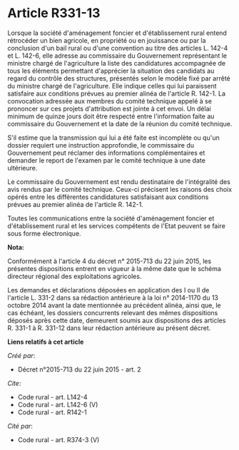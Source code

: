 # Article R331-13

Lorsque la société d'aménagement foncier et d'établissement rural entend rétrocéder un bien agricole, en propriété ou en
jouissance ou par la conclusion d'un bail rural ou d'une convention au titre des articles L. 142-4 et L. 142-6, elle adresse
au commissaire du Gouvernement représentant le ministre chargé de l'agriculture la liste des candidatures accompagnée de tous
les éléments permettant d'apprécier la situation des candidats au regard du contrôle des structures, présentés selon le
modèle fixé par arrêté du ministre chargé de l'agriculture. Elle indique celles qui lui paraissent satisfaire aux conditions
prévues au premier alinéa de l'article R. 142-1. La convocation adressée aux membres du comité technique appelé à se
prononcer sur ces projets d'attribution est jointe à cet envoi. Un délai minimum de quinze jours doit être respecté entre
l'information faite au commissaire du Gouvernement et la date de la réunion du comité technique. 

S'il estime que la transmission qui lui a été faite est incomplète ou qu'un dossier requiert une instruction approfondie, le
commissaire du Gouvernement peut réclamer des informations complémentaires et demander le report de l'examen par le comité
technique à une date ultérieure. 

Le commissaire du Gouvernement est rendu destinataire de l'intégralité des avis rendus par le comité technique. Ceux-ci
précisent les raisons des choix opérés entre les différentes candidatures satisfaisant aux conditions prévues au premier
alinéa de l'article R. 142-1. 

Toutes les communications entre la société d'aménagement foncier et d'établissement rural et les services compétents de
l'Etat peuvent se faire sous forme électronique.

**Nota:**

Conformément à l'article 4 du décret n° 2015-713 du 22 juin 2015, les présentes dispositions entrent en vigueur à la même
date que le schéma directeur régional des exploitations agricoles.

Les demandes et déclarations déposées en application des I ou II de l'article L. 331-2 dans sa rédaction antérieure à la loi
n° 2014-1170 du 13 octobre 2014 avant la date mentionnée au précédent alinéa, ainsi que, le cas échéant, les dossiers
concurrents relevant des mêmes dispositions déposés après cette date, demeurent soumis aux dispositions des articles R. 331-1
à R. 331-12 dans leur rédaction antérieure au présent décret.

**Liens relatifs à cet article**

_Créé par_:

  - Décret n°2015-713 du 22 juin 2015 - art. 2

_Cite_:

  - Code rural - art. L142-4
  - Code rural - art. L142-6 (V)
  - Code rural - art. R142-1

_Cité par_:

  - Code rural - art. R374-3 (V)
